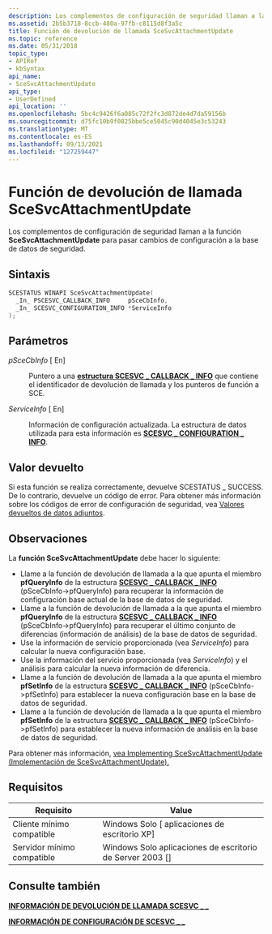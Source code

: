 ```yaml
---
description: Los complementos de configuración de seguridad llaman a la función SceSvcAttachmentUpdate para pasar cambios de configuración a la base de datos de seguridad.
ms.assetid: 2b5b3718-8ccb-480a-97fb-c8115d8f3a5c
title: Función de devolución de llamada SceSvcAttachmentUpdate
ms.topic: reference
ms.date: 05/31/2018
topic_type:
- APIRef
- kbSyntax
api_name:
- SceSvcAttachmentUpdate
api_type:
- UserDefined
api_location: ''
ms.openlocfilehash: 5bc4c9426f6a085c72f2fc3d872de4d7da59156b
ms.sourcegitcommit: d75fc10b9f0825bbe5ce5045c90d4045e3c53243
ms.translationtype: MT
ms.contentlocale: es-ES
ms.lasthandoff: 09/13/2021
ms.locfileid: "127259447"
---
```

# <a name="scesvcattachmentupdate-callback-function"></a>Función de devolución de llamada SceSvcAttachmentUpdate

Los complementos de configuración de seguridad llaman a la función **SceSvcAttachmentUpdate** para pasar cambios de configuración a la base de datos de seguridad.

## <a name="syntax"></a>Sintaxis


```C++
SCESTATUS WINAPI SceSvcAttachmentUpdate(
  _In_ PSCESVC_CALLBACK_INFO     pSceCbInfo,
  _In_ SCESVC_CONFIGURATION_INFO *ServiceInfo
);
```



## <a name="parameters"></a>Parámetros

<dl> <dt>

*pSceCbInfo* \[ En\]
</dt> <dd>

Puntero a una [**estructura SCESVC \_ CALLBACK \_ INFO**](/windows/win32/api/scesvc/ns-scesvc-scesvc_callback_info) que contiene el identificador de devolución de llamada y los punteros de función a SCE.

</dd> <dt>

*ServiceInfo* \[ En\]
</dt> <dd>

Información de configuración actualizada. La estructura de datos utilizada para esta información es [**SCESVC \_ CONFIGURATION \_ INFO**](/windows/win32/api/scesvc/ns-scesvc-scesvc_configuration_info).

</dd> </dl>

## <a name="return-value"></a>Valor devuelto

Si esta función se realiza correctamente, devuelve SCESTATUS \_ SUCCESS. De lo contrario, devuelve un código de error. Para obtener más información sobre los códigos de error de configuración de seguridad, vea [Valores devueltos de datos adjuntos](management-return-values.md).

## <a name="remarks"></a>Observaciones

La **función SceSvcAttachmentUpdate** debe hacer lo siguiente:

-   Llame a la función de devolución de llamada a la que apunta el miembro **pfQueryInfo** de la estructura [**SCESVC \_ CALLBACK \_ INFO**](/windows/win32/api/scesvc/ns-scesvc-scesvc_callback_info) (pSceCbInfo->pfQueryInfo) para recuperar la información de configuración base actual de la base de datos de seguridad.
-   Llame a la función de devolución de llamada a la que apunta el miembro **pfQueryInfo** de la estructura [**SCESVC \_ CALLBACK \_ INFO**](/windows/win32/api/scesvc/ns-scesvc-scesvc_callback_info) (pSceCbInfo->pfQueryInfo) para recuperar el último conjunto de diferencias (información de análisis) de la base de datos de seguridad.
-   Use la información de servicio proporcionada (vea *ServiceInfo*) para calcular la nueva configuración base.
-   Use la información del servicio proporcionada (vea *ServiceInfo*) y el análisis para calcular la nueva información de diferencia.
-   Llame a la función de devolución de llamada a la que apunta el miembro **pfSetInfo** de la estructura [**SCESVC \_ CALLBACK \_ INFO**](/windows/win32/api/scesvc/ns-scesvc-scesvc_callback_info) (pSceCbInfo->pfSetInfo) para establecer la nueva configuración base en la base de datos de seguridad.
-   Llame a la función de devolución de llamada a la que apunta el miembro **pfSetInfo** de la estructura [**SCESVC \_ CALLBACK \_ INFO**](/windows/win32/api/scesvc/ns-scesvc-scesvc_callback_info) (pSceCbInfo->pfSetInfo) para establecer la nueva información de análisis en la base de datos de seguridad.

Para obtener más información, [vea Implementing SceSvcAttachmentUpdate (Implementación de SceSvcAttachmentUpdate).](implementing-scesvcattachmentupdate.md)

## <a name="requirements"></a>Requisitos



| Requisito | Value |
|-------------------------------------|------------------------------------------------------|
| Cliente mínimo compatible<br/> | Windows Solo \[ aplicaciones de escritorio XP\]<br/>          |
| Servidor mínimo compatible<br/> | Windows Solo aplicaciones de escritorio de Server 2003 \[\]<br/> |



## <a name="see-also"></a>Consulte también

<dl> <dt>

[**INFORMACIÓN DE DEVOLUCIÓN DE LLAMADA SCESVC \_ \_**](/windows/win32/api/scesvc/ns-scesvc-scesvc_callback_info)
</dt> <dt>

[**INFORMACIÓN DE CONFIGURACIÓN DE SCESVC \_ \_**](/windows/win32/api/scesvc/ns-scesvc-scesvc_configuration_info)
</dt> </dl>

 

 




